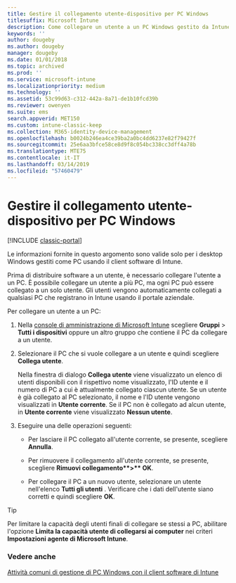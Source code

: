 ```yaml
---
title: Gestire il collegamento utente-dispositivo per PC Windows
titlesuffix: Microsoft Intune
description: Come collegare un utente a un PC Windows gestito da Intune.
keywords: ''
author: dougeby
ms.author: dougeby
manager: dougeby
ms.date: 01/01/2018
ms.topic: archived
ms.prod: ''
ms.service: microsoft-intune
ms.localizationpriority: medium
ms.technology: ''
ms.assetid: 53c99d63-c312-442a-8a71-de1b10fcd39b
ms.reviewer: owenyen
ms.suite: ems
search.appverid: MET150
ms.custom: intune-classic-keep
ms.collection: M365-identity-device-management
ms.openlocfilehash: b0024b246ea4ce39ba2a0bc4dd6237e82f79427f
ms.sourcegitcommit: 25e6aa3bfce58ce8d9f8c054bc338cc3dff4a78b
ms.translationtype: MTE75
ms.contentlocale: it-IT
ms.lasthandoff: 03/14/2019
ms.locfileid: "57460479"
---
```

# <a name="manage-user-device-linking-for-windows-pcs"></a>Gestire il collegamento utente-dispositivo per PC Windows

[!INCLUDE [classic-portal](includes/classic-portal.md)]

Le informazioni fornite in questo argomento sono valide solo per i desktop Windows gestiti come PC usando il client software di Intune. 

Prima di distribuire software a un utente, è necessario collegare l'utente a un PC. È possibile collegare un utente a più PC, ma ogni PC può essere collegato a un solo utente. Gli utenti vengono automaticamente collegati a qualsiasi PC che registrano in Intune usando il portale aziendale.

Per collegare un utente a un PC:

1. Nella [console di amministrazione di Microsoft Intune](https://manage.microsoft.com/) scegliere **Gruppi** &gt; **Tutti i dispositivi** oppure un altro gruppo che contiene il PC da collegare a un utente.

2. Selezionare il PC che si vuole collegare a un utente e quindi scegliere **Collega utente**.

   Nella finestra di dialogo **Collega utente** viene visualizzato un elenco di utenti disponibili con il rispettivo nome visualizzato, l'ID utente e il numero di PC a cui è attualmente collegato ciascun utente. Se un utente è già collegato al PC selezionato, il nome e l'ID utente vengono visualizzati in **Utente corrente**. Se il PC non è collegato ad alcun utente, in **Utente corrente** viene visualizzato **Nessun utente**.

3. Eseguire una delle operazioni seguenti:

   - Per lasciare il PC collegato all'utente corrente, se presente, scegliere **Annulla**.

   - Per rimuovere il collegamento all'utente corrente, se presente, scegliere <strong>Rimuovi collegamento**&gt;** OK</strong>.

   - Per collegare il PC a un nuovo utente, selezionare un utente nell'elenco **Tutti gli utenti** . Verificare che i dati dell'utente siano corretti e quindi scegliere **OK**.

> [!TIP]
> Per limitare la capacità degli utenti finali di collegare se stessi a PC, abilitare l'opzione **Limita la capacità utente di collegarsi ai computer** nei criteri **Impostazioni agente di Microsoft Intune**.

### <a name="see-also"></a>Vedere anche

[Attività comuni di gestione di PC Windows con il client software di Intune](common-windows-pc-management-tasks-with-the-microsoft-intune-computer-client.md)
